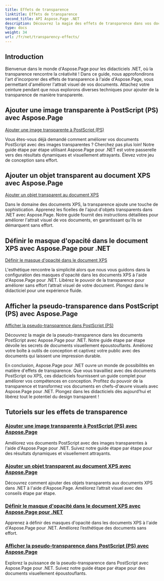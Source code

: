 ```yaml
---
title: Effets de transparence
linktitle: Effets de transparence
second_title: API Aspose.Page .NET
description: Découvrez la magie des effets de transparence dans vos documents avec Aspose.Page .NET. Améliorez votre conception avec des didacticiels étape par étape pour des améliorations visuelles époustouflantes.
type: docs
weight: 34
url: /fr/net/transparency-effects/
---
```


## Introduction

Bienvenue dans le monde d'Aspose.Page pour les didacticiels .NET, où la transparence rencontre la créativité ! Dans ce guide, nous approfondirons l'art d'incorporer des effets de transparence à l'aide d'Aspose.Page, vous permettant d'améliorer l'attrait visuel de vos documents. Attachez votre ceinture pendant que nous explorons diverses techniques pour ajouter de la transparence de manière transparente.

## Ajouter une image transparente à PostScript (PS) avec Aspose.Page
[Ajouter une image transparente à PostScript (PS)](./add-transparent-image-to-postscript-ps/)

Vous êtes-vous déjà demandé comment améliorer vos documents PostScript avec des images transparentes ? Cherchez pas plus loin! Notre guide étape par étape utilisant Aspose.Page pour .NET est votre passerelle vers des résultats dynamiques et visuellement attrayants. Élevez votre jeu de conception sans effort.

## Ajouter un objet transparent au document XPS avec Aspose.Page
[Ajouter un objet transparent au document XPS](./add-transparent-object-to-xps-document/)

Dans le domaine des documents XPS, la transparence ajoute une touche de sophistication. Apprenez les ficelles de l'ajout d'objets transparents dans .NET avec Aspose.Page. Notre guide fournit des instructions détaillées pour améliorer l'attrait visuel de vos documents, en garantissant qu'ils se démarquent sans effort.

## Définir le masque d'opacité dans le document XPS avec Aspose.Page pour .NET
[Définir le masque d'opacité dans le document XPS](./set-opacity-mask-in-xps-document/)

L'esthétique rencontre la simplicité alors que nous vous guidons dans la configuration des masques d'opacité dans les documents XPS à l'aide d'Aspose.Page pour .NET. Libérez le pouvoir de la transparence pour améliorer sans effort l’attrait visuel de votre document. Plongez dans le didacticiel pour une expérience fluide.

## Afficher la pseudo-transparence dans PostScript (PS) avec Aspose.Page
[Afficher la pseudo-transparence dans PostScript (PS)](./show-pseudo-transparency-in-postscript-ps/)

Découvrez la magie de la pseudo-transparence dans les documents PostScript avec Aspose.Page pour .NET. Notre guide étape par étape dévoile les secrets de documents visuellement époustouflants. Améliorez votre boîte à outils de conception et captivez votre public avec des documents qui laissent une impression durable.

En conclusion, Aspose.Page pour .NET ouvre un monde de possibilités en matière d'effets de transparence. Que vous travailliez avec des documents PostScript ou XPS, ces didacticiels fournissent un guide complet pour améliorer vos compétences en conception. Profitez du pouvoir de la transparence et transformez vos documents en chefs-d'œuvre visuels avec Aspose.Page pour .NET. Plongez dans les didacticiels dès aujourd’hui et libérez tout le potentiel du design transparent !
## Tutoriels sur les effets de transparence
### [Ajouter une image transparente à PostScript (PS) avec Aspose.Page](./add-transparent-image-to-postscript-ps/)
Améliorez vos documents PostScript avec des images transparentes à l'aide d'Aspose.Page pour .NET. Suivez notre guide étape par étape pour des résultats dynamiques et visuellement attrayants.
### [Ajouter un objet transparent au document XPS avec Aspose.Page](./add-transparent-object-to-xps-document/)
Découvrez comment ajouter des objets transparents aux documents XPS dans .NET à l'aide d'Aspose.Page. Améliorez l’attrait visuel avec des conseils étape par étape.
### [Définir le masque d'opacité dans le document XPS avec Aspose.Page pour .NET](./set-opacity-mask-in-xps-document/)
Apprenez à définir des masques d'opacité dans les documents XPS à l'aide d'Aspose.Page pour .NET. Améliorez l’esthétique des documents sans effort.
### [Afficher la pseudo-transparence dans PostScript (PS) avec Aspose.Page](./show-pseudo-transparency-in-postscript-ps/)
Explorez la puissance de la pseudo-transparence dans PostScript avec Aspose.Page pour .NET. Suivez notre guide étape par étape pour des documents visuellement époustouflants.